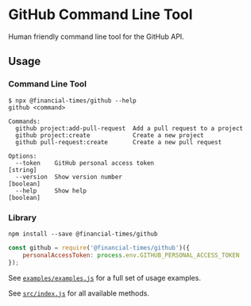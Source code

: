 # GitHub Command Line Tool

Human friendly command line tool for the GitHub API.

## Usage

### Command Line Tool

```
$ npx @financial-times/github --help
github <command>

Commands:
  github project:add-pull-request  Add a pull request to a project
  github project:create            Create a new project
  github pull-request:create       Create a new pull request

Options:
  --token    GitHub personal access token                              [string]
  --version  Show version number                                       [boolean]
  --help     Show help                                                 [boolean]
```

### Library

```
npm install --save @financial-times/github
```

```javascript
const github = require('@financial-times/github')({
    personalAccessToken: process.env.GITHUB_PERSONAL_ACCESS_TOKEN
});
```

See [`examples/examples.js`](https://github.com/Financial-Times/github-tooling-helper/blob/master/examples/examples.js) for a full set of usage examples.

See [`src/index.js`](https://github.com/Financial-Times/github-tooling-helper/blob/master/src/index.js) for all available methods.
